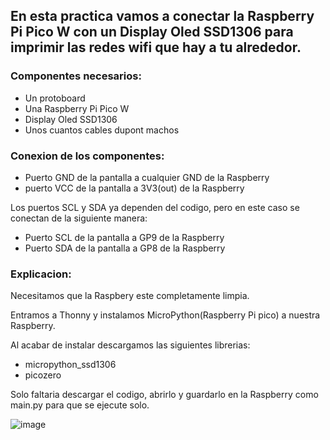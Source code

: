 ## En esta practica vamos a conectar la Raspberry Pi Pico W con un Display Oled SSD1306 para imprimir las redes wifi que hay a tu alrededor.

### Componentes necesarios:

- Un protoboard
- Una Raspberry Pi Pico W
- Display Oled SSD1306
- Unos cuantos cables dupont machos

### Conexion de los componentes:

- Puerto GND de la pantalla a cualquier GND de la Raspberry
- puerto VCC de la pantalla a 3V3(out) de la Raspberry

Los puertos SCL y SDA ya dependen del codigo, pero en este caso se conectan de la siguiente manera:

- Puerto SCL de la pantalla a GP9 de la Raspberry
- Puerto SDA de la pantalla a GP8 de la Raspberry

### Explicacion:

Necesitamos que la Raspbery este completamente limpia.

Entramos a Thonny y instalamos MicroPython(Raspberry Pi pico) a nuestra Raspberry.

Al acabar de instalar descargamos las siguientes librerias:

- micropython_ssd1306
- picozero

Solo faltaria descargar el codigo, abrirlo y guardarlo en la Raspberry como main.py para que se ejecute solo.

![image](https://user-images.githubusercontent.com/112134604/236651729-2b325141-8345-4873-bc2a-4e45aed59d8d.png)
